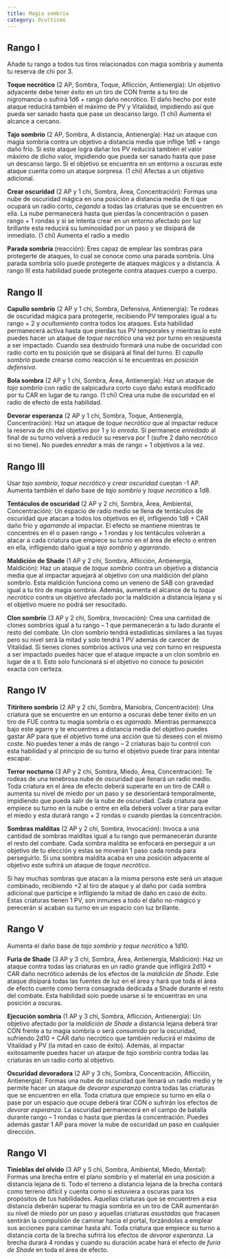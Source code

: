 ```yaml
---
title: Magia sombría
category: Ocultismo
---
```


## Rango I

Añade tu rango a todos tus tiros relacionados con magia sombría y aumenta tu reserva de chi por 3.

**Toque necrótico** (2 AP, Sombra, Toque, Aflicción, Antienergía): Un objetivo adyacente debe tener éxito en un tiro de CON frente a tu tiro de nigromancia o sufrirá 1d6 + rango daño necrótico. El daño hecho por este ataque reducirá también el máximo de PV y Vitalidad, impidiendo así que pueda ser sanado hasta que pase un descanso largo. (1 chi) Aumenta el alcance a cercano.

**Tajo sombrío** (2 AP, Sombra, A distancia, Antienergía): Haz un ataque con magia sombría contra un objetivo a distancia media que inflige 1d6 + rango daño frío. Si este ataque logra dañar los PV reducirá también el valor máximo de dicho valor, impidiendo que pueda ser sanado hasta que pase un descanso largo. Si el objetivo se encuentra en un entorno a oscuras este ataque cuenta como un ataque sorpresa. (1 chi) Afectas a un objetivo adicional.

**Crear oscuridad** (2 AP y 1 chi, Sombra, Área, Concentración): Formas una nube de oscuridad mágica en una posición a distancia media de ti que ocupará un radio corto, *cegando* a todas las criaturas que se encuentren en ella. La nube permanecerá hasta que pierdas la concentración o pasen rango + 1 rondas y si se intenta crear en un entorno afectado por luz brillante esta reducirá su luminosidad por un paso y se disipará de inmediato. (1 chi) Aumenta el radio a medio

**Parada sombría** (reacción): Eres capaz de emplear las sombras para protegerte de ataques, lo cual se conoce como una parada sombría. Una parada sombría sólo puede protegerte de ataques mágicos y a distancia. A rango III esta habilidad puede protegerte contra ataques cuerpo a cuerpo. 

## Rango II

**Capullo sombrío** (2 AP y 1 chi, Sombra, Defensiva, Antienergía): Te rodeas de oscuridad mágica para protegerte, recibiendo PV temporales igual a tu rango + 2 y *ocultamiento* contra todos los ataques. Esta habilidad permanecerá activa hasta que pierdas tus PV temporales y mientras lo esté puedes hacer un ataque de *toque necrótico* una vez por turno en respuesta a ser impactado. Cuando sea destruido formará una nube de oscuridad con radio corto en tu posición que se disipará al final del turno. El *capullo sombrío* puede crearse como reacción si te encuentras en *posición defensiva*.

**Bola sombra** (2 AP y 1 chi, Sombra, Área, Antienergía): Haz un ataque de *tajo sombrío* con radio de salpicadura corto cuyo daño estará modificado por tu CAR en lugar de tu rango.  (1 chi) Crea una nube de oscuridad en el radio de efecto de esta habilidad.

**Devorar esperanza** (2 AP y 1 chi, Sombra, Toque, Antienergía, Concentración): Haz un ataque de *toque necrótico* que al impactar reduce la reserva de chi del objetivo por 1 y lo *enreda*. Si permanece *enredado* al final de su turno volverá a reducir su reserva por 1 (sufre 2 daño necrótico si no tiene). No puedes *enredar* a más de rango + 1 objetivos a la vez.

## Rango III

Usar *tajo sombrío*, *toque necrótico* y *crear oscuridad* cuestan -1 AP. Aumenta también el daño base de *tajo sombrío* y *toque necrótico* a 1d8.

**Tentáculos de oscuridad** (2 AP y 2 chi, Sombra, Área, Ambiental, Concentración): Un espacio de radio medio se llena de tentáculos de oscuridad que atacan a todos los objetivos en él, infligiendo 1d8 + CAR daño frío y *agarrando* al impactar. El efecto se mantiene mientras te concentres en él o pasen rango + 1 rondas y los tentáculos volverán a atacar a cada criatura que empiece su turno en el área de efecto o entren en ella, infligiendo daño igual a *tajo sombrío* y *agarrando*.

**Maldición de Shade** (1 AP y 2 chi, Sombra, Aflicción, Antienergía, Maldición): Haz un ataque de *toque sombrío* contra un objetivo a distancia media que al impactar aquejará al objetivo con una maldición del plano sombrío. Esta maldición funciona como un veneno de SAB con gravedad igual a tu tiro de magia sombría. Además, aumenta el alcance de tu *toque necrótico* contra un objetivo afectado por la maldición a distancia lejana y si el objetivo muere no podrá ser resucitado.

**Clon sombrío** (3 AP y 2 chi, Sombra, Invocación): Crea una cantidad de clones sombríos igual a tu rango – 1 que permanecerán a tu lado durante el resto del combate. Un clon sombrío tendrá estadísticas similares a las tuyas pero su nivel será la mitad y solo tendrá 1 PV además de carecer de Vitalidad. Si tienes clones sombríos activos una vez con turno en respuesta a ser impactado puedes hacer que el ataque impacte a un clon sombrío en lugar de a ti. Esto solo funcionará si el objetivo no conoce tu posición exacta con certeza.

## Rango IV

**Titiritero sombrío** (2 AP y 2 chi, Sombra, Maniobra, Concentración): Una criatura que se encuentre en un entorno a oscuras debe tener éxito en un tiro de FUE contra tu magia sombría o es *agarrado*. Mientras permanezca bajo este agarre y te encuentres a distancia media del objetivo puedes gastar AP para que el objetivo tome una acción que tú desees con el mismo coste. No puedes tener a más de rango – 2 criaturas bajo tu control con esta habilidad y al principio de su turno el objetivo puede tirar para intentar escapar.

**Terror nocturno** (3 AP y 2 chi, Sombra, Miedo, Área, Concentración): Te rodeas de una tenebrosa nube de oscuridad que llenará un radio medio. Toda criatura en el área de efecto deberá superarte en un tiro de CAR o aumenta su nivel de miedo por un paso y se desorientará temporalmente, impidiendo que pueda salir de la nube de oscuridad. Cada criatura que empiece su turno en la nube o entre en ella deberá volver a tirar para evitar el miedo y esta durará rango + 2 rondas o cuando pierdas la concentración. 

**Sombras malditas** (2 AP y 2 chi, Sombra, Invocación): Invoca a una cantidad de sombras malditas igual a tu rango que permanecerán durante el resto del combate. Cada sombra maldita se enfocará en perseguir a un objetivo de tu elección y estas se moverán 1 paso cada ronda para perseguirlo. Si una sombra maldita acaba en una posición adyacente al objetivo este sufrirá un ataque de *toque necrótico*. 

Si hay muchas sombras que atacan a la misma persona este será un ataque combinado, recibiendo +2 al tiro de ataque y al daño por cada sombra adicional que participe e infligiendo la mitad de daño en caso de éxito. Estas criaturas tienen 1 PV, son inmunes a todo el daño no-mágico y perecerán si acaban su turno en un espacio con luz brillante.

## Rango V

Aumenta el daño base de *tajo sombrío* y *toque necrótico* a 1d10.

**Furia de Shade** (3 AP y 3 chi, Sombra, Área, Antienergía, Maldición): Haz un ataque contra todas las criaturas en un radio grande que infligirá 2d10 + CAR daño necrótico además de los efectos de la *maldición de Shade*. Este ataque disipará todas las fuentes de luz en el área y hará que toda el área de efecto cuente como tierra consagrada dedicada a Shade durante el resto del combate. Esta habilidad solo puede usarse si te encuentras en una posición a oscuras. 

**Ejecución sombría** (1 AP y 3 chi, Sombra, Aflicción, Antienergía): Un objetivo afectado por la *maldición de Shade* a distancia lejana deberá tirar CON frente a tu magia sombría o será consumido por la oscuridad, sufriendo 2d10 + CAR daño necrótico que también reducirá el máximo de Vitalidad y PV (la mitad en caso de éxito). Además, al impactar exitosamente puedes hacer un ataque de *tajo sombrío* contra todas las criaturas en un radio corto al objetivo. 

**Oscuridad devoradora** (2 AP y 3 chi, Sombra, Concentración, Aflicción, Antienergía): Formas una nube de oscuridad que llenará un radio medio y te permite hacer un ataque de *devorar esperanza* contra todas las criaturas que se encuentren en ella. Toda criatura que empiece su turno en ella o pase por un espacio que ocupe deberá tirar CON o sufrirán los efectos de *devorar esperanza*. La oscuridad permanecerá en el campo de batalla durante rango – 1 rondas o hasta que pierdas la concentración. Puedes además gastar 1 AP para mover la nube de oscuridad un paso en cualquier dirección.

## Rango VI

**Tinieblas del olvido** (3 AP y 5 chi, Sombra, Ambiental, Miedo, Mental): Formas una brecha entre el plano sombrío y el material en una posición a distancia lejana de ti. Todo el terreno a distancia lejana de la brecha contará como terreno difícil y cuenta como si estuviera a oscuras para los propósitos de tus habilidades. Aquellas criaturas que se encuentren a esa distancia deberán superar tu magia sombría en un tiro de CAR aumentarán su nivel de miedo por un paso y aquellas criaturas *asustadas* que fracasen sentirán la compulsión de caminar hacia el portal, forzándolas a emplear sus acciones para caminar hasta ahí. Toda criatura que empiece su turno a distancia corta de la brecha sufrirá los efectos de *devorar esperanza*. La brecha durará 4 rondas y cuando su duración acabe hará el efecto de *furia de Shade* en toda el área de efecto.